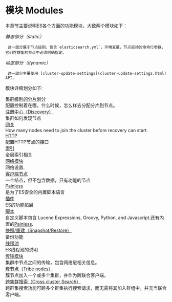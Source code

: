 # 模块 Modules

本章节主要说明ES各个方面的功能模块，大致两个模块如下：

_静态部分（static）_   
     
     这一部分属于节点级别，包含`elasticsearch.yml`，环境变量，节点启动的命令行参数，它们在群集的节点中必须明确指定。
_动态部分（dynamic）_  
     
     这一部分主要使用 [cluster-update-settings](cluster-update-settings.html) API. 

模块详细划分如下:

[集群级别的分片划分](modules-cluster.html)  
     配置控制着在哪，什么时候，怎么样去分配分片到节点。  
[注册中心（Discovery）](modules-discovery.html)  
     集群如何发现节点  
[网关](modules-gateway.html)  
     How many nodes need to join the cluster before recovery can start.   
[HTTP](modules-http.html)  
     配置HTTP节点的接口   
[索引](modules-indices.html)  
     全局索引相关   
[网络模块](modules-network.html)  
     网络设置.   
[客户端节点](modules-node.html)  
     一个结点，但不包含数据，只有功能的节点  
[Painless](modules-scripting-painless.html)  
     是为了ES安全的内置脚本语言   
[插件](modules-plugins.html)  
     ES的功能拓展   
[脚本](modules-scripting.html)  
     自定义脚本包含 Lucene Expressions, Groovy, Python, and Javascript.还有内置的[Painless](modules-scripting-painless.html).   
[快照/重建（Snapshot/Restore）](modules-snapshots.html)  
     备份功能  
[线程池](modules-threadpool.html)  
     ES线程池的说明  
[传输模块](modules-transport.html)  
     集群中节点之间的传输，包含网络层相关信息。  
[簇节点（Tribe nodes）](modules-tribe.html)  
     簇节点加入一个或多个集群，并作为跨联合客户端。  
[跨集群搜索（Cross cluster Search）](modules-cross-cluster-search.html)  
     跨群集搜索功能可跨多个群集执行搜索请求，而无需将其加入群组中，并充当联合客户端。  

